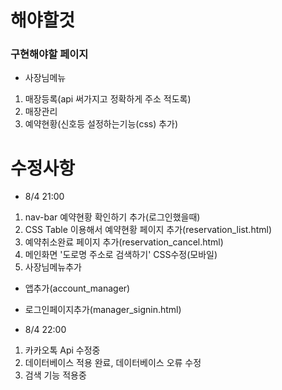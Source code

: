 # 해야할것
### 구현해야할 페이지
* 사장님메뉴
 1. 매장등록(api 써가지고 정확하게 주소 적도록)
 2. 매장관리
 3. 예약현황(신호등 설정하는기능(css) 추가)


# 수정사항
* 8/4 21:00
1. nav-bar 예약현황 확인하기 추가(로그인했을때)
2. CSS Table 이용해서 예약현황 페이지 추가(reservation_list.html)
3. 예약취소완료 페이지 추가(reservation_cancel.html)
4. 메인화면 '도로명 주소로 검색하기' CSS수정(모바일)
5. 사장님메뉴추가
 * 앱추가(account_manager)
 * 로그인페이지추가(manager_signin.html)
 
* 8/4 22:00
1. 카카오톡 Api 수정중
2. 데이터베이스 적용 완료, 데이터베이스 오류 수정
3. 검색 기능 적용중
